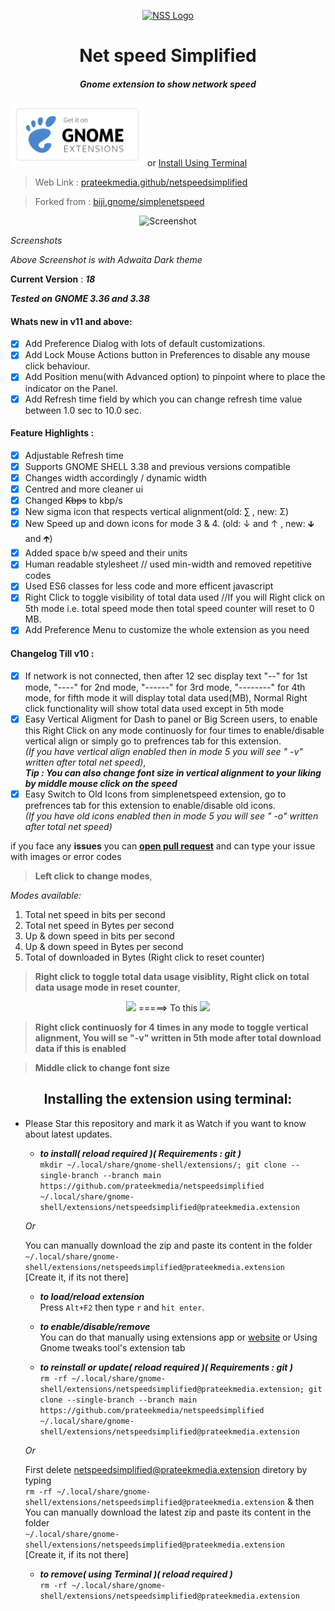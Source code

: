 <p align="center"><a href="https://extensions.gnome.org/extension/3724/net-speed-simplified/"><img src="https://user-images.githubusercontent.com/41370460/97136201-7d432980-1778-11eb-9c65-4c801a7e8e56.png" height=80px alt="NSS Logo"/></a></p>
<h1 align="center">Net speed Simplified</h1>
<h5 align="center"><i>Gnome extension to show network speed</i></h5> 

[<img src="https://raw.githubusercontent.com/andyholmes/gnome-shell-extensions-badge/master/get-it-on-ego.svg?sanitize=true" height="100" alt="Get it on GNOME Extensions">](https://extensions.gnome.org/extension/3724/net-speed-simplified/) or [Install Using Terminal](#installing-the-extension-using-terminal)

> Web Link : [prateekmedia.github/netspeedsimplified](https://prateekmedia.github.io/netspeedsimplified)

> Forked from : [biji.gnome/simplenetspeed](https://github.com/biji/simplenetspeed)

<p align="center"><img src='https://raw.githubusercontent.com/prateekmedia/netspeedsimplified/main/screenshoot.png' width="500px"  alt="Screenshot"/> 

*Screenshots*
  
 *Above Screenshot is with Adwaita Dark theme*</p>

**Current Version** : ***18***
   
***Tested on GNOME 3.36 and 3.38***

#### Whats new in v11 and above:
- [x] Add Preference Dialog with lots of default customizations.
- [x] Add Lock Mouse Actions button in Preferences to disable any mouse click behaviour.
- [x] Add Position menu(with Advanced option) to pinpoint where to place the indicator on the Panel.
- [x] Add Refresh time field by which you can change refresh time value between 1.0 sec to 10.0 sec.

#### Feature Highlights : 
- [x] Adjustable Refresh time
- [x] Supports GNOME SHELL 3.38 and previous versions compatible
- [x] Changes width accordingly / dynamic width
- [x] Centred and more cleaner ui
- [x] Changed <del>Kbps</del> to kbp/s
- [x] New sigma icon that respects vertical alignment(old: ∑ , new: Σ)
- [x] New Speed up and down icons for mode 3 & 4. (old: ↓ and ↑ , new: 🡳 and 🡱)
- [x] Added space b/w speed and their units
- [x] Human readable stylesheet // used min-width and removed repetitive codes
- [x] Used ES6 classes for less code and more efficent javascript
- [x] Right Click to toggle visibility of total data used //If you will Right click on 5th mode i.e. total speed mode then total speed counter will reset to 0 MB. 
- [x] Add Preference Menu to customize the whole extension as you need

#### Changelog Till v10 : 
- [x] If network is not connected, then after 12 sec display text "--" for 1st mode, "----" for 2nd mode, "------" for 3rd mode, "--------" for 4th mode, for fifth mode it will display total data used(MB), Normal Right click functionality will show total data used except in 5th mode  
- [x] Easy Vertical Aligment for Dash to panel or Big Screen users, to enable this Right Click on any mode continuosly for four times to enable/disable vertical align or simply go to prefrences tab for this extension.  
*(If you have vertical align enabled then in mode 5 you will see " -v" written after total net speed)*,  
***Tip : You can also change font size in vertical alignment to your liking by middle mouse click on the speed***  
- [x] Easy Switch to Old Icons from simplenetspeed extension, go to prefrences tab for this extension to enable/disable old icons.  
*(If you have old icons enabled then in mode 5 you will see " -o" written after total net speed)* 

if you face any **issues** you can **[open pull request](https://github.com/prateekmedia/netspeedsimplified/pulls)** and can type your issue with images or error codes

> **Left click to change modes**,  

  
*Modes available:*
1. Total net speed in bits per second 
1. Total net speed in Bytes per second
1. Up & down speed in bits per second
1. Up & down speed in Bytes per second
1. Total of downloaded in Bytes (Right click to reset counter)
  
> **Right click to toggle total data usage visiblity, Right click on total data usage mode in reset counter**,  
<p align="center"> <img src='https://user-images.githubusercontent.com/41370460/95724032-78b84480-0c93-11eb-9a2f-07976cb99e19.png' />   =====> To this   <img src='https://user-images.githubusercontent.com/41370460/95724072-8968ba80-0c93-11eb-98c9-e5651167760d.png' /></p>  
  
> **Right click continuosly for 4 times in any mode to toggle vertical alignment, You will se "-v" written in 5th mode after total download data if this is enabled**  
  
> **Middle click to change font size**

<h2 align="center">Installing the extension using terminal:</h2>   

* Please Star this repository and mark it as Watch if you want to know about latest updates.
    - ***to install( reload required )( Requirements : git )***    
    ```mkdir ~/.local/share/gnome-shell/extensions/; git clone --single-branch --branch main https://github.com/prateekmedia/netspeedsimplified ~/.local/share/gnome-shell/extensions/netspeedsimplified@prateekmedia.extension``` 
    
    *Or*  
    
    You can manually download the zip and paste its content in the folder  
    `~/.local/share/gnome-shell/extensions/netspeedsimplified@prateekmedia.extension`  
    [Create it, if its not there]
    
    - ***to load/reload extension***    
       Press ```Alt+F2``` then type ```r``` and ```hit enter```.
       
    - ***to enable/disable/remove***    
      You can do that manually using extensions app or [website](https://extensions.gnome.org/local) or Using Gnome tweaks tool's extension tab  
      
    - ***to reinstall or update( reload required )( Requirements : git )***   
    ```rm -rf ~/.local/share/gnome-shell/extensions/netspeedsimplified@prateekmedia.extension; git clone --single-branch --branch main https://github.com/prateekmedia/netspeedsimplified ~/.local/share/gnome-shell/extensions/netspeedsimplified@prateekmedia.extension```
    
    *Or*  
    
    First delete netspeedsimplified@prateekmedia.extension diretory by typing  
    `rm -rf ~/.local/share/gnome-shell/extensions/netspeedsimplified@prateekmedia.extension`
    & then
    You can manually download the latest zip and paste its content in the folder   
    `~/.local/share/gnome-shell/extensions/netspeedsimplified@prateekmedia.extension`  
    [Create it, if its not there]
    
    - ***to remove( using Terminal )( reload required )***   
    ```rm -rf ~/.local/share/gnome-shell/extensions/netspeedsimplified@prateekmedia.extension```  
